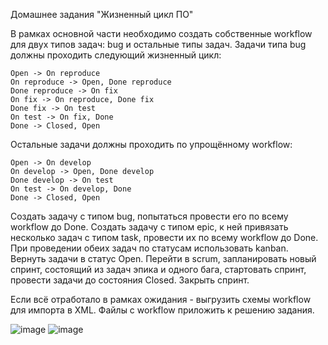 Домашнее задания "Жизненный цикл ПО"

В рамках основной части необходимо создать собственные workflow для двух типов задач: bug и остальные типы задач. Задачи типа bug должны проходить следующий жизненный цикл:

    Open -> On reproduce
    On reproduce -> Open, Done reproduce
    Done reproduce -> On fix
    On fix -> On reproduce, Done fix
    Done fix -> On test
    On test -> On fix, Done
    Done -> Closed, Open

Остальные задачи должны проходить по упрощённому workflow:

    Open -> On develop
    On develop -> Open, Done develop
    Done develop -> On test
    On test -> On develop, Done
    Done -> Closed, Open

Создать задачу с типом bug, попытаться провести его по всему workflow до Done. Создать задачу с типом epic, к ней привязать несколько задач с типом task, провести их по всему workflow до Done. При проведении обеих задач по статусам использовать kanban. Вернуть задачи в статус Open. Перейти в scrum, запланировать новый спринт, состоящий из задач эпика и одного бага, стартовать спринт, провести задачи до состояния Closed. Закрыть спринт.

Если всё отработало в рамках ожидания - выгрузить схемы workflow для импорта в XML. Файлы с workflow приложить к решению задания.

![image](https://user-images.githubusercontent.com/102428034/206231985-279db783-b990-495a-a00d-9e833ba24822.png)
![image](https://user-images.githubusercontent.com/102428034/206232272-bdd3be8e-e475-400f-b410-93bda416a867.png)

